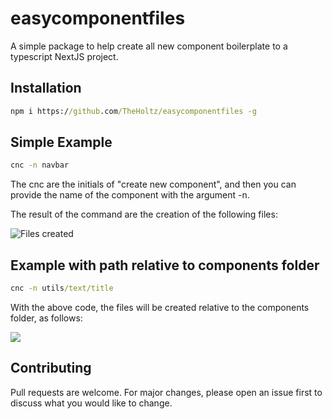 # easycomponentfiles

A simple package to help create all new component boilerplate to a typescript NextJS project.

## Installation

```cmd
npm i https://github.com/TheHoltz/easycomponentfiles -g
```

## Simple Example

```cmd
cnc -n navbar
```

The cnc are the initials of "create new component", and then you can provide the name of the component with the argument -n.

The result of the command are the creation of the following files:

![Files created](https://i.imgur.com/2An50mK.png "Files created")

## Example with path relative to components folder

```cmd
cnc -n utils/text/title
```

With the above code, the files will be created relative to the components folder, as follows:

![](https://i.imgur.com/q0PahOJ.png)

## Contributing

Pull requests are welcome. For major changes, please open an issue first to discuss what you would like to change.
